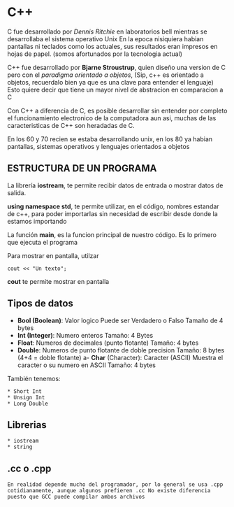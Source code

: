 # C++ 

C fue desarrollado por _Dennis Ritchie_ en laboratorios bell mientras se desarrollaba el sistema operativo Unix
En la epoca nisiquiera habian pantallas ni teclados como los actuales, sus resultados eran impresos en hojas de papel.
(somos afortunados por la tecnologia actual)

C++ fue desarrollado por __Bjarne Stroustrup__, quien diseño una version de C pero con el _paradigma orientado a objetos_,
(Sip, c++ es orientado a objetos, recuerdalo bien ya que es una clave para entender el lenguaje)
Esto quiere decir que tiene un mayor nivel de abstracion en comparacion a C

Con C++ a diferencia de C, es posible desarrollar sin entender por completo el funcionamiento electronico de la computadora
aun asi, muchas de las caracteristicas de C++ son heradadas de C.

En los 60 y 70 recien se estaba desarrollando unix, en los 80 ya habian pantallas, sistemas operativos y lenguajes orientados a objetos

## ESTRUCTURA DE UN PROGRAMA

La librería **iostream**, te permite recibir datos de entrada o mostrar datos de salida.

**using namespace std**, te permite utilizar, en el código, nombres estandar de c++, para poder importarlas sin necesidad de escribir desde donde la estamos importando

La función **main**, es la funcion principal de nuestro código. Es lo primero que ejecuta el programa

Para mostrar en pantalla, utilzar 
    
    cout << "Un texto";

__cout__ te permite mostrar en pantalla

## Tipos de datos

- __Bool (Boolean)__:
    Valor logico
    Puede ser Verdadero o Falso
    Tamaño de 4 bytes
- __Int (Integer)__:
    Numero enteros
    Tamaño: 4 Bytes
- __Float__:
    Numeros de decimales (punto flotante)
    Tamaño: 4 bytes
- __Double__:
    Numeros de punto flotante de doble precision
    Tamaño: 8 bytes (4+4 = doble flotante)
a- __Char__ (Character):
    Caracter (ASCII)
    Muestra el caracter o su numero en ASCII
    Tamaño: 4 bytes
    

También tenemos:

    * Short Int
    * Unsign Int
    * Long Double

## Librerias

    * iostream
    * string 

## .cc o .cpp

    En realidad depende mucho del programador, por lo general se usa .cpp cotidianamente, aunque algunos prefieren .cc No existe diferencia puesto que GCC puede compilar ambos archivos
